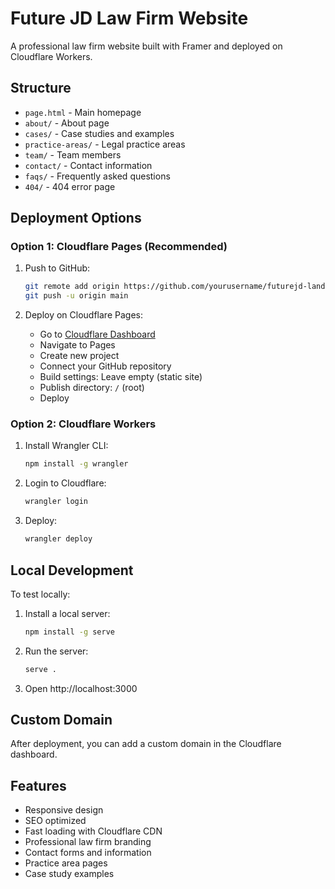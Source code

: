 # Future JD Law Firm Website

A professional law firm website built with Framer and deployed on Cloudflare Workers.

## Structure

- `page.html` - Main homepage
- `about/` - About page
- `cases/` - Case studies and examples
- `practice-areas/` - Legal practice areas
- `team/` - Team members
- `contact/` - Contact information
- `faqs/` - Frequently asked questions
- `404/` - 404 error page

## Deployment Options

### Option 1: Cloudflare Pages (Recommended)

1. Push to GitHub:
   ```bash
   git remote add origin https://github.com/yourusername/futurejd-landing.git
   git push -u origin main
   ```

2. Deploy on Cloudflare Pages:
   - Go to [Cloudflare Dashboard](https://dash.cloudflare.com)
   - Navigate to Pages
   - Create new project
   - Connect your GitHub repository
   - Build settings: Leave empty (static site)
   - Publish directory: `/` (root)
   - Deploy

### Option 2: Cloudflare Workers

1. Install Wrangler CLI:
   ```bash
   npm install -g wrangler
   ```

2. Login to Cloudflare:
   ```bash
   wrangler login
   ```

3. Deploy:
   ```bash
   wrangler deploy
   ```

## Local Development

To test locally:

1. Install a local server:
   ```bash
   npm install -g serve
   ```

2. Run the server:
   ```bash
   serve .
   ```

3. Open http://localhost:3000

## Custom Domain

After deployment, you can add a custom domain in the Cloudflare dashboard.

## Features

- Responsive design
- SEO optimized
- Fast loading with Cloudflare CDN
- Professional law firm branding
- Contact forms and information
- Practice area pages
- Case study examples 